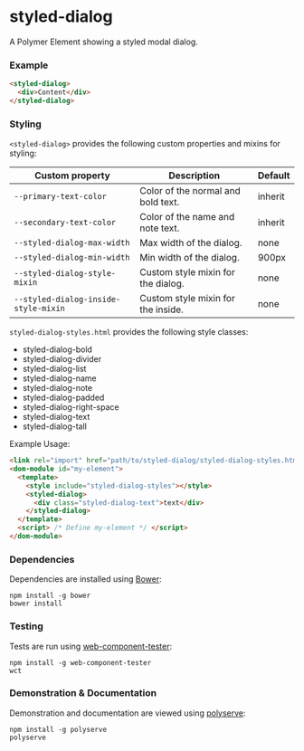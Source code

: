 # styled-dialog

A Polymer Element showing a styled modal dialog.

### Example
```html
<styled-dialog>
  <div>Content</div>
</styled-dialog>
```

### Styling

`<styled-dialog>` provides the following custom properties and mixins for styling:

Custom property                      | Description                        | Default
-------------------------------------|------------------------------------|--------
`--primary-text-color`               | Color of the normal and bold text. | inherit
`--secondary-text-color`             | Color of the name and note text.   | inherit
`--styled-dialog-max-width`          | Max width of the dialog.           | none
`--styled-dialog-min-width`          | Min width of the dialog.           | 900px
`--styled-dialog-style-mixin`        | Custom style mixin for the dialog. | none
`--styled-dialog-inside-style-mixin` | Custom style mixin for the inside. | none

`styled-dialog-styles.html` provides the following style classes:

- styled-dialog-bold
- styled-dialog-divider
- styled-dialog-list
- styled-dialog-name
- styled-dialog-note
- styled-dialog-padded
- styled-dialog-right-space
- styled-dialog-text
- styled-dialog-tall

Example Usage:

```html
<link rel="import" href="path/to/styled-dialog/styled-dialog-styles.html">
<dom-module id="my-element">
  <template>
    <style include="styled-dialog-styles"></style>
    <styled-dialog>
      <div class="styled-dialog-text">text</div>
    </styled-dialog>
  </template>
  <script> /* Define my-element */ </script>
</dom-module>
```

### Dependencies

Dependencies are installed using [Bower](http://bower.io/):

    npm install -g bower
    bower install

### Testing

Tests are run using [web-component-tester](https://github.com/Polymer/web-component-tester):

    npm install -g web-component-tester
    wct

### Demonstration & Documentation

Demonstration and documentation are viewed using [polyserve](https://github.com/PolymerLabs/polyserve):

    npm install -g polyserve
    polyserve

